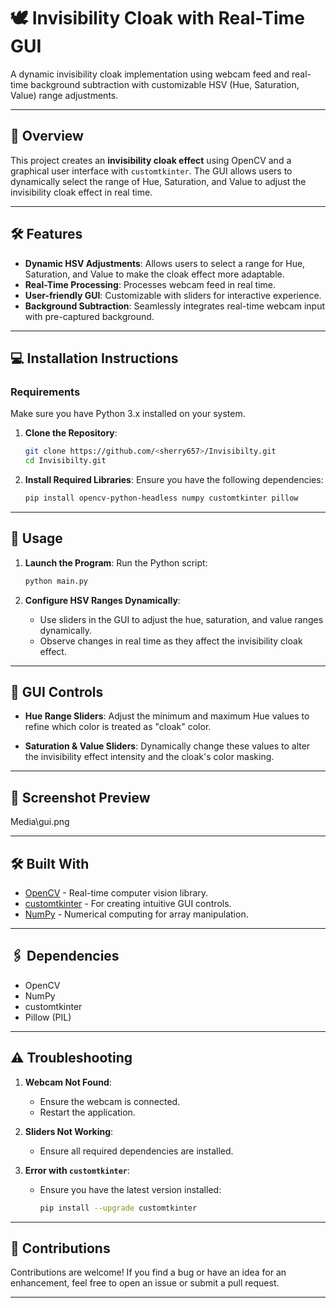 
# 🕊️ Invisibility Cloak with Real-Time GUI

A dynamic invisibility cloak implementation using webcam feed and real-time background subtraction with customizable HSV (Hue, Saturation, Value) range adjustments.

---

## 📜 Overview

This project creates an **invisibility cloak effect** using OpenCV and a graphical user interface with `customtkinter`. The GUI allows users to dynamically select the range of Hue, Saturation, and Value to adjust the invisibility cloak effect in real time.

---

## 🛠️ Features

- **Dynamic HSV Adjustments**: Allows users to select a range for Hue, Saturation, and Value to make the cloak effect more adaptable.
- **Real-Time Processing**: Processes webcam feed in real time.
- **User-friendly GUI**: Customizable with sliders for interactive experience.
- **Background Subtraction**: Seamlessly integrates real-time webcam input with pre-captured background.

---

## 💻 Installation Instructions

### Requirements
Make sure you have Python 3.x installed on your system.

1. **Clone the Repository**:
   ```bash
   git clone https://github.com/<sherry657>/Invisibilty.git
   cd Invisibilty.git
   ```

2. **Install Required Libraries**:
   Ensure you have the following dependencies:
   ```bash
   pip install opencv-python-headless numpy customtkinter pillow
   ```

---

## 🚀 Usage

1. **Launch the Program**:
   Run the Python script:
   ```bash
   python main.py
   ```

2. **Configure HSV Ranges Dynamically**:
   - Use sliders in the GUI to adjust the hue, saturation, and value ranges dynamically.
   - Observe changes in real time as they affect the invisibility cloak effect.

---

## 🎨 GUI Controls

- **Hue Range Sliders**:
  Adjust the minimum and maximum Hue values to refine which color is treated as "cloak" color.
  
- **Saturation & Value Sliders**:
  Dynamically change these values to alter the invisibility effect intensity and the cloak's color masking.

---

## 📸 Screenshot Preview

Media\gui.png

---

## 🛠️ Built With

- [OpenCV](https://opencv.org/) - Real-time computer vision library.
- [customtkinter](https://pypi.org/project/customtkinter/) - For creating intuitive GUI controls.
- [NumPy](https://numpy.org/) - Numerical computing for array manipulation.

---

## 🖇️ Dependencies

- OpenCV
- NumPy
- customtkinter
- Pillow (PIL)

---

## ⚠️ Troubleshooting

1. **Webcam Not Found**:
   - Ensure the webcam is connected.
   - Restart the application.

2. **Sliders Not Working**:
   - Ensure all required dependencies are installed.

3. **Error with `customtkinter`**:
   - Ensure you have the latest version installed:
     ```bash
     pip install --upgrade customtkinter
     ```

---


## 🤝 Contributions

Contributions are welcome! If you find a bug or have an idea for an enhancement, feel free to open an issue or submit a pull request.

---

